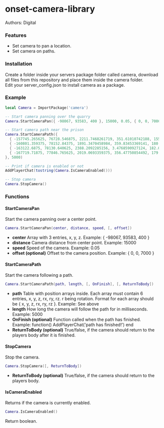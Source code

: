 # onset-camera-library
Authors: Digital

### Features
* Set camera to pan a location.
* Set camera on paths.

### Installation
Create a folder inside your servers package folder called camera, download all files from this repository and place them inside the camera folder. <br />
Edit your server_config.json to install camera as a package.

### Example
```lua
local Camera = ImportPackage('camera')

-- Start camera panning over the quarry
Camera.StartCameraPan({ -98067, 93583, 400 }, 15000, 0.05, { 0, 0, 7000 })

-- Start camera path near the prison
Camera.StartCameraPath({
  { -157745.265625, 76728.546875, 2211.7468261719, 351.61010742188, 155.78399658203, 0.0 },
  { -160801.359375, 78152.84375, 1891.3470458984, 359.83453369141, 180.45664978027, 0.0 },
  { -163122.6875, 78130.640625, 2388.2092285156, 3.4768590927124, 182.0550994873, 0.0 },
  { -167719.71875, 77846.765625, 2019.0693359375, 356.47750854492, 179.95524597168, 0.0 }
}, 5000)

-- Print if camera is enabled or not
AddPlayerChat(tostring(Camera.IsCameraEnabled()))

-- Stop camera
Camera.StopCamera()
```

### Functions
#### StartCameraPan
Start the camera panning over a center point.
```lua
Camera.StartCameraPan(center, distance, speed, [, offset])
```
* **center** Array with 3 entries, x, y, z. Example: { -98067, 93583, 400 }
* **distance** Camera distance from center point. Example: 15000
* **speed** Speed of the camera. Example: 0.05
* **offset (optional)** Offset to the camera position. Example: { 0, 0, 7000 }

#### StartCameraPath
Start the camera following a path.
```lua
Camera.StartCameraPath(path, length, [, OnFinish], [, ReturnToBody])
```
* **path** Table with position arrays inside. Each array must contain 6 entries, x, y, z, rx, ry, rz. r being rotation. Format for each array should be { x, y, z, rx, ry, rz }. Example: See above
* **length** How long the camera will follow the path for in milliseconds. Example: 5000
* **OnFinish (optional)** Function called when the path has finished. Example: function() AddPlayerChat('path has finished!') end
* **ReturnToBody (optional)** True/false, if the camera should return to the players body after it is finished.

#### StopCamera
Stop the camera.
```lua
Camera.StopCamera([, ReturnToBody])
```
* **ReturnToBody (optional)** True/false, if the camera should return to the players body.

#### IsCameraEnabled
Returns if the camera is currently enabled.
```lua
Camera.IsCameraEnabled()
```
Return boolean.
